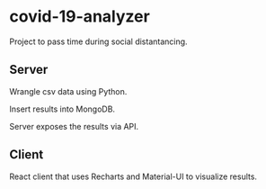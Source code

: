 # covid-19-analyzer

Project to pass time during social distantancing.

## Server

Wrangle csv data using Python.

Insert results into MongoDB.

Server exposes the results via API.

## Client

React client that uses Recharts and Material-UI to visualize results.
